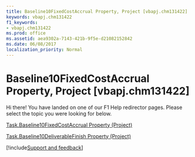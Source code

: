 ```yaml
---
title: Baseline10FixedCostAccrual Property, Project [vbapj.chm131422]
keywords: vbapj.chm131422
f1_keywords:
- vbapj.chm131422
ms.prod: office
ms.assetid: aea9302a-7143-421b-9f5e-d21082152842
ms.date: 06/08/2017
localization_priority: Normal
---
```



# Baseline10FixedCostAccrual Property, Project [vbapj.chm131422]

Hi there! You have landed on one of our F1 Help redirector pages. Please select the topic you were looking for below.

[Task.Baseline10FixedCostAccrual Property (Project)](http://msdn.microsoft.com/library/c9b4b8b3-b60a-cf80-8c63-6a23a312b898%28Office.15%29.aspx)

[Task.Baseline10DeliverableFinish Property (Project)](http://msdn.microsoft.com/library/8a17356e-0c83-74bb-b41d-cc9c4188f491%28Office.15%29.aspx)

[!include[Support and feedback](~/includes/feedback-boilerplate.md)]